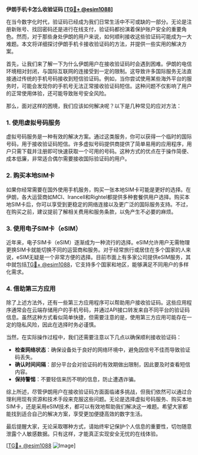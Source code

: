 **伊朗手机卡怎么收验证码 [[TG💪+ @esim1088](https://t.me/s/esim1088)]**

在当今数字化时代，验证码已经成为我们日常生活中不可或缺的一部分。无论是注册新账号、找回密码还是进行在线支付，验证码都扮演着保护账户安全的重要角色。然而，对于那些身处伊朗的用户来说，如何顺利接收这些验证码可能成为一大难题。本文将详细探讨伊朗手机卡接收验证码的方法，并提供一些实用的解决方案。

首先，让我们来了解一下为什么伊朗用户在接收验证码时会遇到困难。伊朗的电信环境相对封闭，与国际互联网的连接受到一定的限制。这导致许多国际服务无法直接通过传统的手机号码接收到短信验证码。例如，当你尝试使用某些海外平台的服务时，可能会发现你的手机号无法正常接收验证码短信。这种问题不仅影响了用户的正常使用体验，还可能导致账号安全风险。

那么，面对这样的困境，我们应该如何解决呢？以下是几种常见的应对方法：

### 1. 使用虚拟号码服务

虚拟号码服务是一种有效的解决方案。通过这类服务，你可以获得一个临时的国际号码，用于接收验证码短信。许多虚拟号码提供商提供了简单易用的应用程序，用户只需下载并注册即可快速获取一个可用的号码。这种方式的优点在于操作简便、成本低廉，非常适合偶尔需要接收国际验证码的用户。

### 2. 购买本地SIM卡

如果你经常需要在国外使用手机服务，购买一张本地SIM卡可能是更好的选择。在伊朗，各大运营商如MCI、Irancell和Rightel都提供多种套餐供用户选择。购买本地SIM卡后，你可以享受到更稳定的网络连接以及更广泛的国际服务支持。不过，在购买之前，建议提前了解相关费用和服务条款，以免产生不必要的麻烦。

### 3. 使用电子SIM卡（eSIM）

近年来，电子SIM卡（eSIM）逐渐成为一种流行的选择。eSIM允许用户无需物理更换SIM卡就能切换不同的运营商和服务。对于经常旅行或居住在多个国家的人来说，eSIM无疑是一个非常方便的选择。目前市面上有多家公司提供eSIM服务，其中就包括[TG💪+ @esim1088](https://t.me/s/esim1088)，它支持多个国家和地区，能够满足不同用户的多样化需求。

### 4. 借助第三方应用

除了上述方法外，还有一些第三方应用程序可以帮助用户接收验证码。这些应用程序通常会在云端存储用户的手机号码，并通过API接口转发来自不同平台的验证码信息。虽然这种方式看似简单快捷，但需要注意的是，使用第三方应用可能存在一定的隐私风险，因此在选择时务必谨慎。

当然，在实际操作过程中，我们还需要注意以下几点以确保顺利接收验证码：

- **检查网络状态**：确保设备处于良好的网络环境中，避免因信号不佳而导致验证码丢失。
- **确认时间间隔**：部分平台会对验证码的有效期做出限制，因此要及时查看短信内容。
- **保持警惕**：不要轻信来历不明的信息，防止遭遇诈骗。

综上所述，尽管伊朗用户在接收验证码方面面临诸多挑战，但我们依然可以通过合理利用现有资源和技术手段来克服这些问题。无论是选择虚拟号码服务、购买本地SIM卡，还是采用eSIM技术，都可以有效地帮助我们解决这一难题。希望大家都能找到适合自己的解决方案，享受更加便捷高效的数字生活。

最后提醒大家，无论采取哪种方式，请始终牢记保护个人信息的重要性，切勿随意泄露个人敏感数据。只有这样，才能真正实现安全无忧的在线体验。

[[TG💪+ @esim1088](https://t.me/s/esim1088) ![Image](https://i.postimg.cc/4NQfJmqS/Snipaste-2025-05-13-00-14-12.png)]